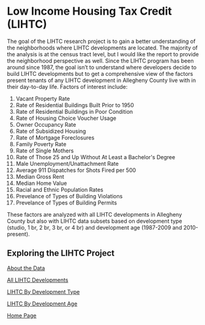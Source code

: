# Low Income Housing Tax Credit (LIHTC)
The goal of the LIHTC research project is to gain a better understanding of the neighborhoods where LIHTC developments are located. The majority of the analysis is at the census tract level, but I would like the report to provide the neighborhood perspective as well. Since the LIHTC program has been around since 1987, the goal isn’t to understand where developers decide to build LIHTC developments but to get a comprehensive view of the factors present tenants of any LIHTC development in Allegheny County live with in their day-to-day life. Factors of interest include:
1. Vacant Property Rate
2. Rate of Residential Buildings Built Prior to 1950
3. Rate of Residential Buildings in Poor Condition
4. Rate of Housing Choice Voucher Usage
5. Owner Occupancy Rate
6. Rate of Subsidized Housing
7. Rate of Mortgage Foreclosures
8. Family Poverty Rate
9. Rate of Single Mothers
10. Rate of Those 25 and Up Without At Least a Bachelor's Degree
11. Male Unemployment/Unattachment Rate
12. Average 911 Dispatches for Shots Fired per 500
13. Median Gross Rent
14. Median Home Value
15. Racial and Ethnic Population Rates
16. Prevelance of Types of Building Violations
17. Prevelance of Types of Building Permits

These factors are analyzed with all LIHTC developments in Allegheny County but also with LIHTC data subsets based on development type (studio, 1 br, 2 br, 3 br, or 4 br) and development age (1987-2009 and 2010-present).  

## Exploring the LIHTC Project
[About the Data](https://pcrgdatafellows.github.io/Summer-Research-Project/About-the-Data.html)

[All LIHTC Developments](https://pcrgdatafellows.github.io/Summer-Research-Project/All-LIHTC-Developments.html)

[LIHTC By Development Type](https://pcrgdatafellows.github.io/Summer-Research-Project/LIHTC-By-Development-Type.html)

[LIHTC By Development Age](https://pcrgdatafellows.github.io/Summer-Research-Project/LIHTC-By-Development-Age.html)

[Home Page](https://pcrgdatafellows.github.io/Summer-Research-Project/)

